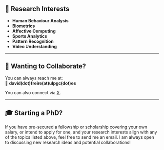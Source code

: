 ## 🧪 Research Interests

- **Human Behaviour Analysis**
- **Biometrics**
- **Affective Computing**
- **Sports Analytics**
- **Pattern Recognition**
- **Video Understanding**

---

## 🤝 Wanting to Collaborate?

You can always reach me at:  
📧 **david(dot)freire(at)ulpgc(dot)es**

You can also connect via [X](https://twitter.com/davidsfreire).

---

## 🎓 Starting a PhD?

If you have pre-secured a fellowship or scholarship covering your own salary, or intend to apply for one, and your research interests align with any of the topics listed above, feel free to send me an email. I am always open to discussing new research ideas and potential collaborations!

